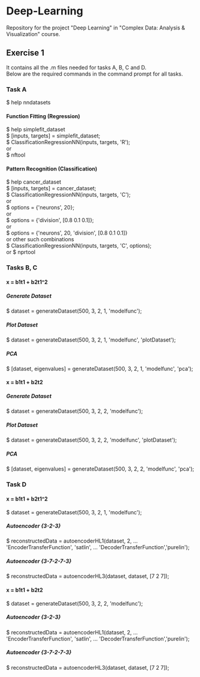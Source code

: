 # Deep-Learning

Repository for the project "Deep Learning" in "Complex Data: Analysis & Visualization" course.

## Exercise 1

It contains all the .m files needed for tasks A, B, C and D. <br />
Below are the required commands in the command prompt for all tasks.

### Task A

$ help nndatasets

#### Function Fitting (Regression) <br />
$ help simplefit_dataset <br />
$ [inputs, targets] = simplefit_dataset; <br />
$ ClassificationRegressionNN(inputs, targets, 'R'); <br />
or <br />
$ nftool 

#### Pattern Recognition (Classification) <br />
$ help cancer_dataset <br />
$ [inputs, targets] = cancer_dataset; <br />
$ ClassificationRegressionNN(inputs, targets, 'C'); <br />
or <br />
$ options = {'neurons', 20}; <br />
or <br />
$ options = {'division', [0.8 0.1 0.1]}; <br />
or <br />
$ options = {'neurons', 20, 'division', [0.8 0.1 0.1]} <br />
or other such combinations <br />
$ ClassificationRegressionNN(inputs, targets, 'C', options); <br />
or 
$ nprtool


### Tasks B, C

#### x = b1t1 + b2t1^2 

##### Generate Dataset
$ dataset = generateDataset(500, 3, 2, 1, 'modelfunc');

##### Plot Dataset
$ dataset = generateDataset(500, 3, 2, 1, 'modelfunc', 'plotDataset');

##### PCA
$ [dataset, eigenvalues] = generateDataset(500, 3, 2, 1, 'modelfunc', 'pca');


#### x = b1t1 + b2t2 

##### Generate Dataset
$ dataset = generateDataset(500, 3, 2, 2, 'modelfunc');

##### Plot Dataset
$ dataset = generateDataset(500, 3, 2, 2, 'modelfunc', 'plotDataset');

##### PCA
$ [dataset, eigenvalues] = generateDataset(500, 3, 2, 2, 'modelfunc', 'pca');



### Task D

#### x = b1t1 + b2t1^2 
$ dataset = generateDataset(500, 3, 2, 1, 'modelfunc');

##### Autoencoder {3-2-3}
$ reconstructedData = autoencoderHL1(dataset, 2, ...
                                    'EncoderTransferFunction', 'satlin', ...
                                    'DecoderTransferFunction','purelin');
##### Autoencoder {3-7-2-7-3}
$ reconstructedData = autoencoderHL3(dataset, dataset, [7 2 7]);

#### x = b1t1 + b2t2 
$ dataset = generateDataset(500, 3, 2, 2, 'modelfunc');

##### Autoencoder {3-2-3}
$ reconstructedData = autoencoderHL1(dataset, 2, ...
                                    'EncoderTransferFunction', 'satlin', ...
                                    'DecoderTransferFunction','purelin');
##### Autoencoder {3-7-2-7-3}
$ reconstructedData = autoencoderHL3(dataset, dataset, [7 2 7]);







